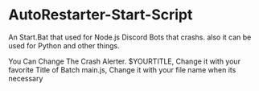 # AutoRestarter-Start-Script
An Start.Bat that used for Node.js Discord Bots that crashs. also it can be used for Python and other things.

You Can Change The Crash Alerter.
$YOURTITLE, Change it with your favorite Title of Batch
main.js, Change it with your file name when its necessary

